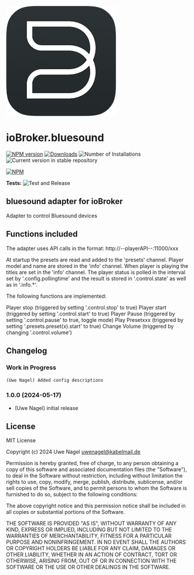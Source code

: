 ![Logo](admin/bluesound.png)

# ioBroker.bluesound

[![NPM version](https://img.shields.io/npm/v/iobroker.bluesound.svg)](https://www.npmjs.com/package/iobroker.bluesound)
[![Downloads](https://img.shields.io/npm/dm/iobroker.bluesound.svg)](https://www.npmjs.com/package/iobroker.bluesound)
![Number of Installations](https://iobroker.live/badges/bluesound-installed.svg)
![Current version in stable repository](https://iobroker.live/badges/bluesound-stable.svg)

[![NPM](https://nodei.co/npm/iobroker.bluesound.png?downloads=true)](https://nodei.co/npm/iobroker.bluesound/)

**Tests:** ![Test and Release](https://github.com/Uwe1958/ioBroker.bluesound/workflows/Test%20and%20Release/badge.svg)

## bluesound adapter for ioBroker

Adapter to control Bluesound devices

## Functions included

The adapter uses API calls in the format: http://--playerAPI--:11000/xxx

At startup the presets are read and added to the 'presets' channel.
Player model and name are stored in the 'info' channel.
When player is playing the titles are set in the 'info' channel.
The player status is polled in the interval set by '.config.pollingtime' and the result is stored in '.control.state' as well as in '.info.\*'.

The following functions are implemented:

Player stop (triggered by setting '.control.stop' to true)
Player start (triggered by setting '.control.start' to true)
Player Pause (triggered by setting '.control.pause' to true, toggle mode)
Play Presetxxx (triggered by setting '.presets.preset(x).start' to true)
Change Volume (triggered by changing '.control.volume')

## Changelog

<!--
    Placeholder for the next version (at the beginning of the line):
    ### 0.2.0 Adapter rebuild using development server
    ### 0.1.8 Fixed type error (PollingTime) after updating to javascript 5.
    ### 0.1.7 Issue #11: Volume is now read from player and stored into .info.volume
    ### 0.1.6 Added secs and totlen also as string object
    ### 0.1.5 Solved error message, when totlen is not reported in /Status
    ### 0.1.4 pollingtime is now correctly read from config page
    ### 0.1.0 All `request` calls changed to `axios` (`request-promise-native` deprecated)
    ### 0.0.14 Solved dependabot alerts
    ### 0.0.13 follow-redirect vulnerability eliminated
    ### 0.0.12 Bump parse-path from 1.0.6 to 1.0.7
    ### 0.0.11 ACK warnings (due to JS controller 3.3) eliminated
    ### 0.0.8 Slight changes due to adapter check
    ### 0.0.7 Status polling added
    ### 0.0.6 Volume control implemented
    ### 0.0.5 Start/Stop/Pause implemented
    ### 0.0.4 Presets created as states
    ### 0.0.3 Device info created as states
    ### 0.0.1 (uwe1958) initial release
-->

### **Work in Progress**

    (Uwe Nagel) Added config descriptions

### 1.0.0 (2024-05-17)

-   (Uwe Nagel) initial release

## License

MIT License

Copyright (c) 2024 Uwe Nagel <uwenagel@kabelmail.de>

Permission is hereby granted, free of charge, to any person obtaining a copy
of this software and associated documentation files (the "Software"), to deal
in the Software without restriction, including without limitation the rights
to use, copy, modify, merge, publish, distribute, sublicense, and/or sell
copies of the Software, and to permit persons to whom the Software is
furnished to do so, subject to the following conditions:

The above copyright notice and this permission notice shall be included in all
copies or substantial portions of the Software.

THE SOFTWARE IS PROVIDED "AS IS", WITHOUT WARRANTY OF ANY KIND, EXPRESS OR
IMPLIED, INCLUDING BUT NOT LIMITED TO THE WARRANTIES OF MERCHANTABILITY,
FITNESS FOR A PARTICULAR PURPOSE AND NONINFRINGEMENT. IN NO EVENT SHALL THE
AUTHORS OR COPYRIGHT HOLDERS BE LIABLE FOR ANY CLAIM, DAMAGES OR OTHER
LIABILITY, WHETHER IN AN ACTION OF CONTRACT, TORT OR OTHERWISE, ARISING FROM,
OUT OF OR IN CONNECTION WITH THE SOFTWARE OR THE USE OR OTHER DEALINGS IN THE
SOFTWARE.
